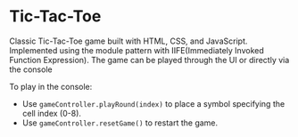 # Tic-Tac-Toe

Classic Tic-Tac-Toe game built with HTML, CSS, and JavaScript. Implemented using the module pattern with IIFE(Immediately Invoked Function Expression). The game can be played through the UI or directly via the console

To play in the console:

- Use `gameController.playRound(index)` to place a symbol specifying the cell index (0-8).
- Use `gameController.resetGame()` to restart the game.
